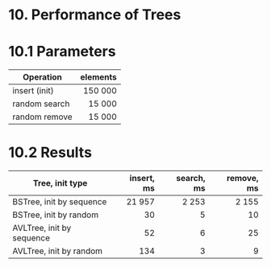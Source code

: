 # 10. Performance of Trees

# 10.1 Parameters

| Operation                      | elements   | 
|--------------------------------|-----------:|
| insert (init)                  | 150 000    |
| random search                  | 15 000     |
| random remove                  | 15 000     |

# 10.2 Results

| Tree, init type                | insert, ms | search, ms | remove, ms |
|--------------------------------|-----------:|-----------:|-----------:|
| BSTree, init by sequence       |     21 957 |      2 253 |      2 155 |
| BSTree, init by random         |         30 |          5 |         10 |
| AVLTree, init by sequence      |         52 |          6 |         25 |
| AVLTree, init by random        |        134 |          3 |          9 |

